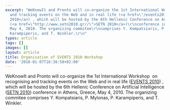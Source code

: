 ```yaml
---
excerpt: "WeKnowIt and Pronto will co-organize the 1st International Workshop  on\r\nrecognising
  and tracking events on the Web and in real life (<a href=\"/events2010/index.php\">EVENTS
  2010</a>) , which will be hosted by the 6th Hellenic Conference on Artificial Intelligence
  (<a href=\"http://www.setn2010.gr//\">SETN 2010</a>)\r\nconference in Athens, Greece,
  May 4, 2010. The organizing commitee\r\ncomprises Y. Kompatsiaris, P. Mylonas, P.
  Karampiperis, and T. Winkler.\r\n"
types: article
tags: []
images: []
layout: article
title: Organisation of EVENTS 2010 Workshop
date: '2010-01-07T16:38:58+02:00'
---
```

WeKnowIt and Pronto will co-organize the 1st International Workshop  on
recognising and tracking events on the Web and in real life (<a href="/events2010/index.php">EVENTS 2010</a>) , which will be hosted by the 6th Hellenic Conference on Artificial Intelligence (<a href="http://www.setn2010.gr//">SETN 2010</a>)
conference in Athens, Greece, May 4, 2010. The organizing commitee
comprises Y. Kompatsiaris, P. Mylonas, P. Karampiperis, and T. Winkler.
